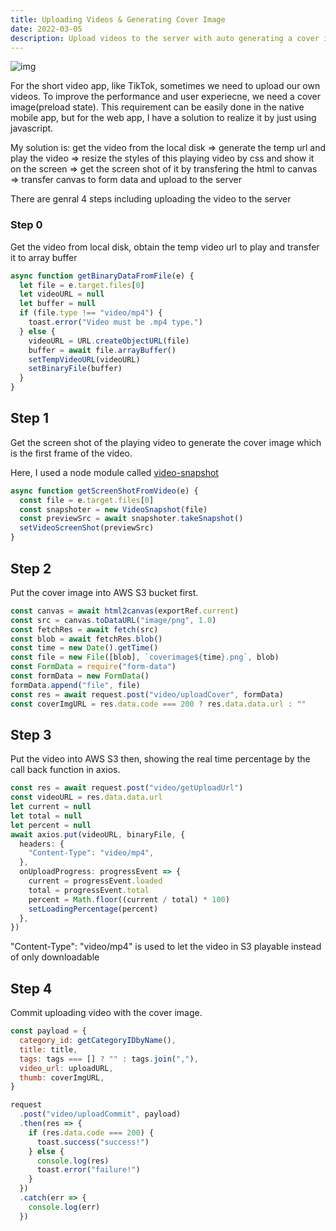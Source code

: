 ```yaml
---
title: Uploading Videos & Generating Cover Image
date: 2022-03-05
description: Upload videos to the server with auto generating a cover image from the frontend.
---
```


![img](https://media.giphy.com/media/O1vudCHR4ZeTQtWr93/giphy.gif)

For the short video app, like TikTok, sometimes we need to upload our own videos. To improve the performance and user experiecne, we need a cover image(preload state). This requirement can be easily done in the native mobile app, but for the web app, I have a solution to realize it by just using javascript.

My solution is: get the video from the local disk => generate the temp url and play the video => resize the styles of this playing video by css and show it on the screen => get the screen shot of it by transfering the html to canvas => transfer canvas to form data and upload to the server

There are genral 4 steps including uploading the video to the server

### Step 0

Get the video from local disk, obtain the temp video url to play and transfer it to array buffer

```js
async function getBinaryDataFromFile(e) {
  let file = e.target.files[0]
  let videoURL = null
  let buffer = null
  if (file.type !== "video/mp4") {
    toast.error("Video must be .mp4 type.")
  } else {
    videoURL = URL.createObjectURL(file)
    buffer = await file.arrayBuffer()
    setTempVideoURL(videoURL)
    setBinaryFile(buffer)
  }
}
```

## Step 1

Get the screen shot of the playing video to generate the cover image which is the first frame of the video.

Here, I used a node module called [video-snapshot](https://www.npmjs.com/package/video-snapshot)

```js
async function getScreenShotFromVideo(e) {
  const file = e.target.files[0]
  const snapshoter = new VideoSnapshot(file)
  const previewSrc = await snapshoter.takeSnapshot()
  setVideoScreenShot(previewSrc)
}
```

## Step 2

Put the cover image into AWS S3 bucket first.

```js
const canvas = await html2canvas(exportRef.current)
const src = canvas.toDataURL("image/png", 1.0)
const fetchRes = await fetch(src)
const blob = await fetchRes.blob()
const time = new Date().getTime()
const file = new File([blob], `coverimage${time}.png`, blob)
const FormData = require("form-data")
const formData = new FormData()
formData.append("file", file)
const res = await request.post("video/uploadCover", formData)
const coverImgURL = res.data.code === 200 ? res.data.data.url : ""
```

## Step 3

Put the video into AWS S3 then, showing the real time percentage by the call back function in axios.

```ts
const res = await request.post("video/getUploadUrl")
const videoURL = res.data.data.url
let current = null
let total = null
let percent = null
await axios.put(videoURL, binaryFile, {
  headers: {
    "Content-Type": "video/mp4",
  },
  onUploadProgress: progressEvent => {
    current = progressEvent.loaded
    total = progressEvent.total
    percent = Math.floor((current / total) * 100)
    setLoadingPercentage(percent)
  },
})
```

"Content-Type": "video/mp4" is used to let the video in S3 playable instead of only downloadable

## Step 4

Commit uploading video with the cover image.

```js
const payload = {
  category_id: getCategoryIDbyName(),
  title: title,
  tags: tags === [] ? "" : tags.join(","),
  video_url: uploadURL,
  thumb: coverImgURL,
}

request
  .post("video/uploadCommit", payload)
  .then(res => {
    if (res.data.code === 200) {
      toast.success("success!")
    } else {
      console.log(res)
      toast.error("failure!")
    }
  })
  .catch(err => {
    console.log(err)
  })
```
